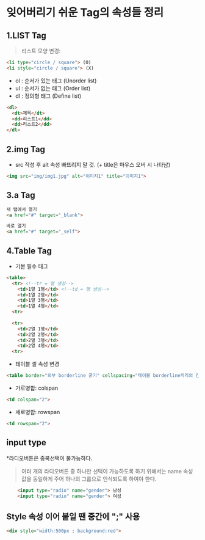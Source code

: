 # 잊어버리기 쉬운 Tag의 속성들 정리

## 1.LIST Tag
>리스트 모양 변경: 
```html
<li type="circle / square"> (O)
<li style="circle / square"> (X)
```
* ol : 순서가 있는 태그 (Unorder list)
* ul : 순서가 없는 태그 (Order list)
* dl : 정의형 태그 (Define list)
```html
<dl>
  <dt>제목</dt>
  <dd>리스트1</dd>
  <dd>리스트2</dd>
</dl>
```




## 2.img Tag
* src 작성 후 alt 속성 빠뜨리지 말 것. (+ title은 마우스 오버 시 나타남)
```html
<img src="img/img1.jpg" alt="이미지1" title="이미지1">
```




## 3.a Tag

```html
새 탭에서 열기
<a href="#" target="_blank">

바로 열기
<a href="#" target="_self">
```




## 4.Table Tag
* 기본 필수 태그
```html
<table>
  <tr> <!--tr = 열 생성--> 
    <td>1열 1행</td> <!--td = 행 생성-->
    <td>1열 2행</td>
    <td>1열 3행</td>
    <td>1열 4행</td>
  <tr>
  
  <tr> 
    <td>2열 1행</td>
    <td>2열 2행</td>
    <td>2열 3행</td>
    <td>2열 4행</td>
  <tr>
```

* 테이블 셀 속성 변경
 ```html
 <table border="외부 borderline 굵기" cellspacing="테이블 borderline끼리의 간격" cellpadding="셀 내부 패딩 간격 조정">
 ```
 
* 가로병합: colspan
```html
<td colspan="2">
```

* 세로병합: rowspan
```html
<td rowspan="2">
```

## input type
*라디오버튼은 중복선택이 불가능하다.
>여러 개의 라디오버튼 중 하나만 선택이 가능하도록 하기 위해서는 name 속성 값을 동일하게 주어 하나의 그룹으로 인식되도록 하여야 한다. 
    
```html
    <input type="radio" name="gender"> 남성
    <input type="radio" name="gender"> 여성
```


## Style 속성 이어 붙일 땐 중간에 ";" 사용
```html
<div style="width:500px ; background:red">
```


